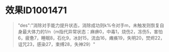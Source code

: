 # 效果ID1001471
> "des":"消除对手能力提升状态，消除成功则k%令对手m，未触发则恢复自身最大体力的1/n（m指代异常状态：麻痹0，中毒1，烧伤2，冻伤5，害怕6，疲惫7，睡眠8，石化9，冰封15，流血16，瘫痪19，失明20，焚烬22，诅咒23，感染27，束缚28，失神29）"
